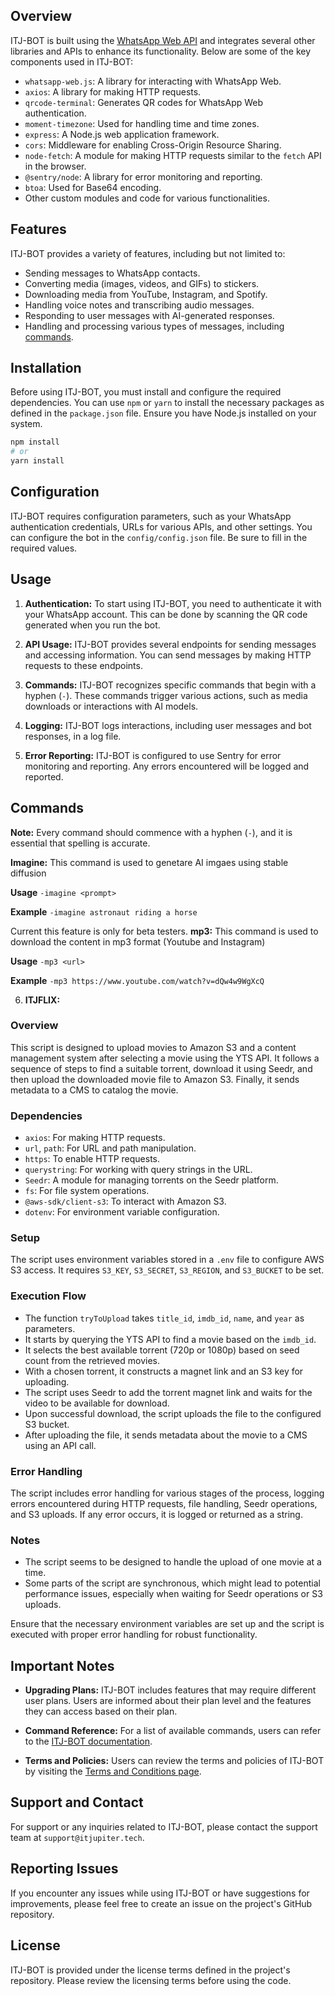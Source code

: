 ## Overview

ITJ-BOT is built using the [WhatsApp Web API](https://github.com/pedroslopez/whatsapp-web.js) and integrates several other libraries and APIs to enhance its functionality. Below are some of the key components used in ITJ-BOT:

- `whatsapp-web.js`: A library for interacting with WhatsApp Web.
- `axios`: A library for making HTTP requests.
- `qrcode-terminal`: Generates QR codes for WhatsApp Web authentication.
- `moment-timezone`: Used for handling time and time zones.
- `express`: A Node.js web application framework.
- `cors`: Middleware for enabling Cross-Origin Resource Sharing.
- `node-fetch`: A module for making HTTP requests similar to the `fetch` API in the browser.
- `@sentry/node`: A library for error monitoring and reporting.
- `btoa`: Used for Base64 encoding.
- Other custom modules and code for various functionalities.

## Features

ITJ-BOT provides a variety of features, including but not limited to:

- Sending messages to WhatsApp contacts.
- Converting media (images, videos, and GIFs) to stickers.
- Downloading media from YouTube, Instagram, and Spotify.
- Handling voice notes and transcribing audio messages.
- Responding to user messages with AI-generated responses.
- Handling and processing various types of messages, including [commands](https://github.com/OmPrakashMunda/itjbot-legacy#commands).

## Installation

Before using ITJ-BOT, you must install and configure the required dependencies. You can use `npm` or `yarn` to install the necessary packages as defined in the `package.json` file. Ensure you have Node.js installed on your system.

```bash
npm install
# or
yarn install
```

## Configuration

ITJ-BOT requires configuration parameters, such as your WhatsApp authentication credentials, URLs for various APIs, and other settings. You can configure the bot in the `config/config.json` file. Be sure to fill in the required values.

## Usage

1. **Authentication:** To start using ITJ-BOT, you need to authenticate it with your WhatsApp account. This can be done by scanning the QR code generated when you run the bot.

2. **API Usage:** ITJ-BOT provides several endpoints for sending messages and accessing information. You can send messages by making HTTP requests to these endpoints.

3. **Commands:** ITJ-BOT recognizes specific commands that begin with a hyphen (`-`). These commands trigger various actions, such as media downloads or interactions with AI models.

4. **Logging:** ITJ-BOT logs interactions, including user messages and bot responses, in a log file.

5. **Error Reporting:** ITJ-BOT is configured to use Sentry for error monitoring and reporting. Any errors encountered will be logged and reported.

## Commands
**Note:** Every command should commence with a hyphen (` - `), and it is essential that spelling is accurate.

**Imagine:** This command is used to genetare AI imgaes using stable diffusion

**Usage**
`-imagine <prompt>`

**Example**
`-imagine astronaut riding a horse`

Current this feature is only for beta testers.
**mp3:** This command is used to download the content in mp3 format (Youtube and Instagram)

**Usage**
`-mp3 <url>`

**Example**
`-mp3 https://www.youtube.com/watch?v=dQw4w9WgXcQ`

6. **ITJFLIX:**

### Overview
This script is designed to upload movies to Amazon S3 and a content management system after selecting a movie using the YTS API. It follows a sequence of steps to find a suitable torrent, download it using Seedr, and then upload the downloaded movie file to Amazon S3. Finally, it sends metadata to a CMS to catalog the movie.

### Dependencies
- `axios`: For making HTTP requests.
- `url`, `path`: For URL and path manipulation.
- `https`: To enable HTTP requests.
- `querystring`: For working with query strings in the URL.
- `Seedr`: A module for managing torrents on the Seedr platform.
- `fs`: For file system operations.
- `@aws-sdk/client-s3`: To interact with Amazon S3.
- `dotenv`: For environment variable configuration.

### Setup
The script uses environment variables stored in a `.env` file to configure AWS S3 access. It requires `S3_KEY`, `S3_SECRET`, `S3_REGION`, and `S3_BUCKET` to be set.

### Execution Flow
- The function `tryToUpload` takes `title_id`, `imdb_id`, `name`, and `year` as parameters.
- It starts by querying the YTS API to find a movie based on the `imdb_id`.
- It selects the best available torrent (720p or 1080p) based on seed count from the retrieved movies.
- With a chosen torrent, it constructs a magnet link and an S3 key for uploading.
- The script uses Seedr to add the torrent magnet link and waits for the video to be available for download.
- Upon successful download, the script uploads the file to the configured S3 bucket.
- After uploading the file, it sends metadata about the movie to a CMS using an API call.

### Error Handling
The script includes error handling for various stages of the process, logging errors encountered during HTTP requests, file handling, Seedr operations, and S3 uploads. If any error occurs, it is logged or returned as a string.

### Notes
- The script seems to be designed to handle the upload of one movie at a time.
- Some parts of the script are synchronous, which might lead to potential performance issues, especially when waiting for Seedr operations or S3 uploads.

Ensure that the necessary environment variables are set up and the script is executed with proper error handling for robust functionality.

## Important Notes

- **Upgrading Plans:** ITJ-BOT includes features that may require different user plans. Users are informed about their plan level and the features they can access based on their plan.

- **Command Reference:** For a list of available commands, users can refer to the [ITJ-BOT documentation](https://itjbot.itjupiter.tech/docs/#commands).

- **Terms and Policies:** Users can review the terms and policies of ITJ-BOT by visiting the [Terms and Conditions page](https://itjbot.itjupiter.tech/terms/).

## Support and Contact

For support or any inquiries related to ITJ-BOT, please contact the support team at `support@itjupiter.tech`.

## Reporting Issues

If you encounter any issues while using ITJ-BOT or have suggestions for improvements, please feel free to create an issue on the project's GitHub repository.

## License

ITJ-BOT is provided under the license terms defined in the project's repository. Please review the licensing terms before using the code.
